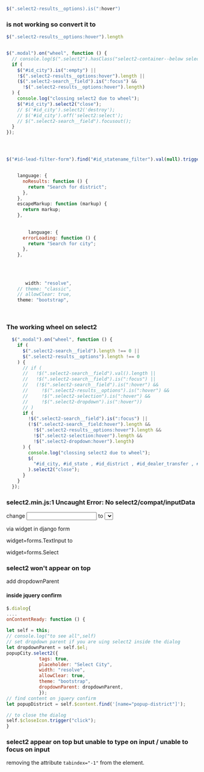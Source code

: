   ```javascript
  $(".select2-results__options).is(":hover")
  ```
  ### is not working so convert it to 
  ```javascript
  $(".select2-results__options:hover").length
  ```
  
  
  ```javascript
  
  $(".modal").on("wheel", function () {
    // console.log($(".select2").hasClass("select2-container--below select2-container--open"))
    if (
      $("#id_city").is(":empty") ||
      !$(".select2-results__options:hover").length ||
      ($(".select2-search__field").is(":focus") &&
        !$(".select2-results__options:hover").length)
    ) {
      console.log("clossing select2 due to wheel");
      $("#id_city").select2("close");
      // $('#id_city').select2('destroy');
      // $('#id_city').off('select2:select');
      // $(".select2-search__field").focusout();
    }
  });


  ```






```javascript



$("#id-lead-filter-form").find("#id_statename_filter").val(null).trigger('change');


    language: {
      noResults: function () {
        return "Search for district";
      },
    },
    escapeMarkup: function (markup) {
      return markup;
    },
    
    
        language: {
      errorLoading: function () {
        return "Search for city";
      },
    },
    
    
    
    
       width: "resolve",
    // theme: "classic",
    // allowClear: true,
    theme: "bootstrap",
    
    
   ```

### The working wheel on select2

```javascript
  $(".modal").on("wheel", function () {
    if (
      $(".select2-search__field").length !== 0 ||
      $(".select2-results__options").length !== 0
    ) {
      // if (
      //   !$(".select2-search__field").val().length ||
      //   !$(".select2-search__field").is(":focus") ||
      //   (!$(".select2-search__field").is(":hover") &&
      //     !$(".select2-results__options").is(":hover") &&
      //     !$(".select2-selection").is(":hover") &&
      //     !$(".select2-dropdown").is(":hover"))
      // )
      if (
        !$(".select2-search__field").is(":focus") ||
        (!$(".select2-search__field:hover").length &&
          !$(".select2-results__options:hover").length &&
          !$(".select2-selection:hover").length &&
          !$(".select2-dropdown:hover").length)
      ) {
        console.log("clossing select2 due to wheel");
        $(
          "#id_city, #id_state , #id_district , #id_dealer_transfer , #id_dealer , #id_lead_source , #id_lead_status , #id_lead_source_type , #id_followup_score , #id_followup_status , #id_deal_type , #id_transfer , #id_product_category , #id_product , #id_exe_share , #id_sub_dealer_share , #id_rse_share , #id_customer_share , #id_other_share , #id_sub_dealer , #id_rse"
        ).select2("close");
      }
    }
  });
  ```


### select2.min.js:1 Uncaught Error: No select2/compat/inputData

change <input > to <select>
  
via widget in django form

widget=forms.TextInput              to

widget=forms.Select



### select2 won't appear on top

add dropdownParent

#### inside jquery confirm

```javascript
$.dialog{
....
onContentReady: function () {

let self = this;
// console.log("to see all",self)
// set dropdown parent if you are uing select2 inside the dialog 
let dropdownParent = self.$el;
popupCity.select2({
            tags: true,
            placeholder: "Select City",
            width: "resolve",
            allowClear: true,
            theme: "bootstrap",
            dropdownParent: dropdownParent,
            });
// find content on jquery confirm
let popupDistrict = self.$content.find('[name="popup-district"]');

// to close the dialog
self.$closeIcon.trigger("click");
}
```

### select2  appear on top but unable to type on input / unable to focus on input

removing the attribute `tabindex="-1"` from the element.

